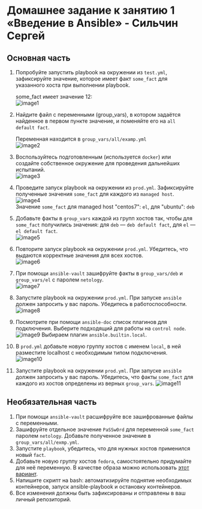 # Домашнее задание к занятию 1 «Введение в Ansible» - Сильчин Сергей

## Основная часть

1. Попробуйте запустить playbook на окружении из `test.yml`, зафиксируйте значение, которое имеет факт `some_fact` для указанного хоста при выполнении playbook.
   
    some_fact имеет значение 12:  
    ![image1](https://github.com/user-attachments/assets/ecd35989-38b6-4a68-96b9-ad781b8c8be7)  

2. Найдите файл с переменными (group_vars), в котором задаётся найденное в первом пункте значение, и поменяйте его на `all default fact`.
   
   Переменная находится в ```group_vars/all/examp.yml```  
   ![image2](https://github.com/user-attachments/assets/69438948-80f7-42ae-8bec-d6dec31bf91e)

3. Воспользуйтесь подготовленным (используется `docker`) или создайте собственное окружение для проведения дальнейших испытаний.  
   ![image3](https://github.com/user-attachments/assets/44b50b2c-5f97-4722-9657-a707151203ab)

4. Проведите запуск playbook на окружении из `prod.yml`. Зафиксируйте полученные значения `some_fact` для каждого из `managed host`.  
   ![image4](https://github.com/user-attachments/assets/d7de6d88-aae7-422c-9a7f-a50f6c465db3)  
   Значение `some_fact` для managed host "centos7": `el`, для "ubuntu": `deb`  
   
5. Добавьте факты в `group_vars` каждой из групп хостов так, чтобы для `some_fact` получились значения: для `deb` — `deb default fact`, для `el` — `el default fact`.  
   ![image5](https://github.com/user-attachments/assets/c298675b-7889-4930-baa7-2f0601364d5b)  

6.  Повторите запуск playbook на окружении `prod.yml`. Убедитесь, что выдаются корректные значения для всех хостов.  
   ![image6](https://github.com/user-attachments/assets/dace034c-3b52-405c-9972-0be96a615989)  

7. При помощи `ansible-vault` зашифруйте факты в `group_vars/deb` и `group_vars/el` с паролем `netology`.  
   ![image7](https://github.com/user-attachments/assets/89ca6de2-f92c-4652-a843-2cf0528202af)  
   
8. Запустите playbook на окружении `prod.yml`. При запуске `ansible` должен запросить у вас пароль. Убедитесь в работоспособности.
   ![image8](https://github.com/user-attachments/assets/c8eea495-6530-4271-9f23-067f190e6ee5)  

9. Посмотрите при помощи `ansible-doc` список плагинов для подключения. Выберите подходящий для работы на `control node`.  
    ![image9](https://github.com/user-attachments/assets/0ba3e1d7-d754-4671-8c6b-b3a71ad86f41)
   Выбираем плагин `ansible.builtin.local`.  
    
10. В `prod.yml` добавьте новую группу хостов с именем  `local`, в ней разместите localhost с необходимым типом подключения.  
    ![image10](https://github.com/user-attachments/assets/c2d57f11-cea5-4399-8380-0299d85bac02)  

11. Запустите playbook на окружении `prod.yml`. При запуске `ansible` должен запросить у вас пароль. Убедитесь, что факты `some_fact` для каждого из хостов определены из верных `group_vars`.
    ![image11](https://github.com/user-attachments/assets/058fcf0b-7b60-4d43-b0ea-36b8e3026c79)  


## Необязательная часть

1. При помощи `ansible-vault` расшифруйте все зашифрованные файлы с переменными.
2. Зашифруйте отдельное значение `PaSSw0rd` для переменной `some_fact` паролем `netology`. Добавьте полученное значение в `group_vars/all/exmp.yml`.
3. Запустите `playbook`, убедитесь, что для нужных хостов применился новый `fact`.
4. Добавьте новую группу хостов `fedora`, самостоятельно придумайте для неё переменную. В качестве образа можно использовать [этот вариант](https://hub.docker.com/r/pycontribs/fedora).
5. Напишите скрипт на bash: автоматизируйте поднятие необходимых контейнеров, запуск ansible-playbook и остановку контейнеров.
6. Все изменения должны быть зафиксированы и отправлены в ваш личный репозиторий.
